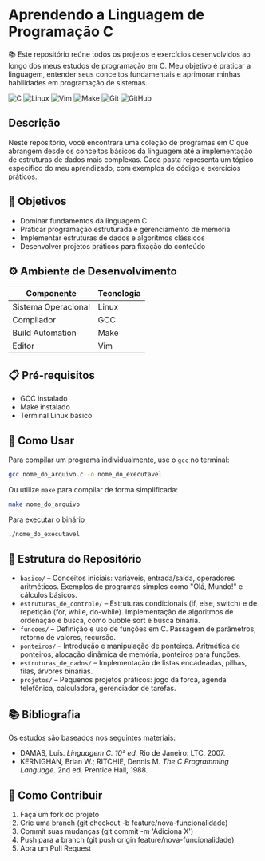 # Aprendendo a Linguagem de Programação C

📚 Este repositório reúne todos os projetos e exercícios desenvolvidos ao longo dos meus estudos de programação em C. Meu objetivo é praticar a linguagem, entender seus conceitos fundamentais e aprimorar minhas habilidades em programação de sistemas.

![C](https://img.shields.io/badge/c-%2300599C.svg?style=for-the-badge&logo=c&logoColor=white) ![Linux](https://img.shields.io/badge/Linux-FCC624?style=for-the-badge&logo=linux&logoColor=black) ![Vim](https://img.shields.io/badge/VIM-%2311AB00.svg?style=for-the-badge&logo=vim&logoColor=white) ![Make](https://img.shields.io/badge/Make-1F425F?style=for-the-badge) ![Git](https://img.shields.io/badge/git-%23F05033.svg?style=for-the-badge&logo=git&logoColor=white) ![GitHub](https://img.shields.io/badge/github-%23121011.svg?style=for-the-badge&logo=github&logoColor=white)

## Descrição

Neste repositório, você encontrará uma coleção de programas em C que abrangem desde os conceitos básicos da linguagem até a implementação de estruturas de dados mais complexas. Cada pasta representa um tópico específico do meu aprendizado, com exemplos de código e exercícios práticos.

## 🎯 Objetivos

- Dominar fundamentos da linguagem C
- Praticar programação estruturada e gerenciamento de memória
- Implementar estruturas de dados e algoritmos clássicos
- Desenvolver projetos práticos para fixação do conteúdo

## ⚙️ Ambiente de Desenvolvimento

| Componente       | Tecnologia          |
|------------------|---------------------|
| Sistema Operacional | Linux            |
| Compilador       | GCC                 |
| Build Automation | Make                |
| Editor           | Vim                 |

## 📋 Pré-requisitos

- GCC instalado
- Make instalado
- Terminal Linux básico

## 🚀 Como Usar

Para compilar um programa individualmente, use o `gcc` no terminal:

```sh
gcc nome_do_arquivo.c -o nome_do_executavel
```

Ou utilize `make` para compilar de forma simplificada:

```sh
make nome_do_arquivo
```

Para executar o binário

```sh
./nome_do_executavel
```

## 📂 Estrutura do Repositório

- `basico/` – Conceitos iniciais: variáveis, entrada/saída, operadores aritméticos. Exemplos de programas simples como "Olá, Mundo!" e cálculos básicos.
- `estruturas_de_controle/` – Estruturas condicionais (if, else, switch) e de repetição (for, while, do-while). Implementação de algoritmos de ordenação e busca, como bubble sort e busca binária.
- `funcoes/` – Definição e uso de funções em C. Passagem de parâmetros, retorno de valores, recursão.
- `ponteiros/` – Introdução e manipulação de ponteiros. Aritmética de ponteiros, alocação dinâmica de memória, ponteiros para funções.
- `estruturas_de_dados/` – Implementação de listas encadeadas, pilhas, filas, árvores binárias.
- `projetos/` – Pequenos projetos práticos: jogo da forca, agenda telefônica, calculadora, gerenciador de tarefas.

## 📚 Bibliografia

Os estudos são baseados nos seguintes materiais:

- DAMAS, Luís. *Linguagem C. 10ª ed.* Rio de Janeiro: LTC, 2007.
- KERNIGHAN, Brian W.; RITCHIE, Dennis M. *The C Programming Language*. 2nd ed. Prentice Hall, 1988.

## 🤝 Como Contribuir

1. Faça um fork do projeto
2. Crie uma branch (git checkout -b feature/nova-funcionalidade)
3. Commit suas mudanças (git commit -m 'Adiciona X')
4. Push para a branch (git push origin feature/nova-funcionalidade)
5. Abra um Pull Request
